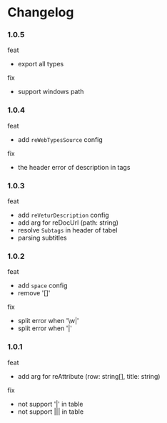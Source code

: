 # Changelog

### 1.0.5

feat

- export all types

fix

- support windows path

### 1.0.4

feat

- add `reWebTypesSource` config

fix

- the header error of description in tags

### 1.0.3

feat

- add `reVeturDescription` config
- add arg for reDocUrl (path: string)
- resolve `Subtags` in header of tabel
- parsing subtitles

### 1.0.2

feat

- add `space` config
- remove '[]'

fix

- split error when '\w|'
- split error when '\|'

### 1.0.1

feat

- add arg for reAttribute (row: string[], title: string)

fix

- not support '\|' in table
- not support ||| in table
